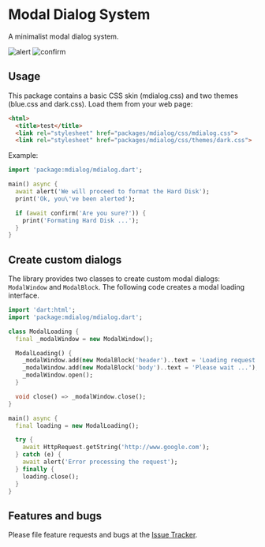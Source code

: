 # Modal Dialog System

A minimalist modal dialog system.

![alert](https://cloud.githubusercontent.com/assets/5312427/22860381/4b6d632c-f0fc-11e6-8331-368fccbf7e33.png)
![confirm](https://cloud.githubusercontent.com/assets/5312427/22860382/54acba14-f0fc-11e6-91f3-df3dd920fad1.png)

## Usage

This package contains a basic CSS skin (mdialog.css) and two themes (blue.css and dark.css). Load them from your web page:
```html
<html>
  <title>test</title>
  <link rel="stylesheet" href="packages/mdialog/css/mdialog.css">
  <link rel="stylesheet" href="packages/mdialog/css/themes/dark.css">
```

Example:

```dart
import 'package:mdialog/mdialog.dart';

main() async {
  await alert('We will proceed to format the Hard Disk');
  print('Ok, you\'ve been alerted');

  if (await confirm('Are you sure?')) {
    print('Formating Hard Disk ...');
  }
}
```

## Create custom dialogs

The library provides two classes to create custom modal dialogs: `ModalWindow` and `ModalBlock`. The following code creates a modal loading interface.

```dart
import 'dart:html';
import 'package:mdialog/mdialog.dart';

class ModalLoading {
  final _modalWindow = new ModalWindow();

  ModalLoading() {
    _modalWindow.add(new ModalBlock('header')..text = 'Loading request');
    _modalWindow.add(new ModalBlock('body')..text = 'Please wait ...');
    _modalWindow.open();
  }

  void close() => _modalWindow.close();
}

main() async {
  final loading = new ModalLoading();

  try {
    await HttpRequest.getString('http://www.google.com');
  } catch (e) {
    await alert('Error processing the request');
  } finally {
    loading.close();
  }
}
```


## Features and bugs

Please file feature requests and bugs at the [Issue Tracker](https://github.com/gchumillas-dart/mdialog/issues).
